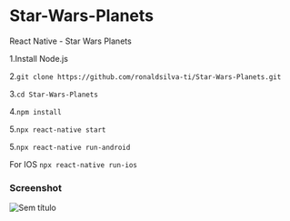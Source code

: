 # Star-Wars-Planets
React Native -  Star Wars Planets 

1.Install Node.js

2.```git clone https://github.com/ronaldsilva-ti/Star-Wars-Planets.git```

3.```cd Star-Wars-Planets```

4.```npm install```

5.```npx react-native start ```

5.```npx react-native run-android ```

For IOS 
```npx react-native run-ios```


### Screenshot


![Sem título](https://user-images.githubusercontent.com/57809579/91038866-e3c59300-e5e1-11ea-9598-4e761abeba43.png)
